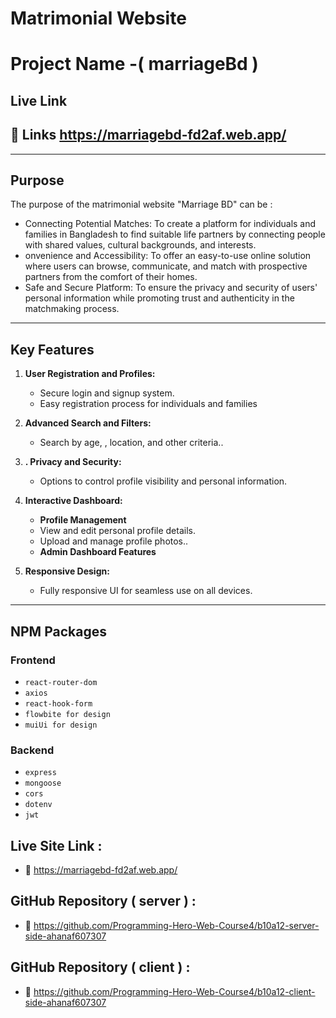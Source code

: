 # Matrimonial Website

# Project Name -( marriageBd )

## Live Link

## 🔗 Links https://marriagebd-fd2af.web.app/

---

## Purpose

The purpose of the matrimonial website "Marriage BD" can be :

- Connecting Potential Matches: To create a platform for individuals and families in Bangladesh to find suitable life partners by connecting people with shared values, cultural backgrounds, and interests.
- onvenience and Accessibility: To offer an easy-to-use online solution where users can browse, communicate, and match with prospective partners from the comfort of their homes.
- Safe and Secure Platform: To ensure the privacy and security of users' personal information while promoting trust and authenticity in the matchmaking process.

---

## Key Features

1. **User Registration and Profiles:**

   - Secure login and signup system.
   - Easy registration process for individuals and families

2. **Advanced Search and Filters:**

   - Search by age, , location, and other criteria..

3. **. Privacy and Security:**

   - Options to control profile visibility and personal information.

4. **Interactive Dashboard:**
   - **Profile Management**
   - View and edit personal profile details.
   - Upload and manage profile photos..
   - **Admin Dashboard Features**
5. **Responsive Design:**
   - Fully responsive UI for seamless use on all devices.

---

## NPM Packages

### Frontend

- `react-router-dom`
- `axios`
- `react-hook-form`
- `flowbite for design`
- `muiUi for design`

### Backend

- `express`
- `mongoose`
- `cors`
- `dotenv`
- `jwt`

## Live Site Link :

- 🔗 https://marriagebd-fd2af.web.app/

## GitHub Repository ( server ) :

- 🔗 https://github.com/Programming-Hero-Web-Course4/b10a12-server-side-ahanaf607307

## GitHub Repository ( client ) :

- 🔗 https://github.com/Programming-Hero-Web-Course4/b10a12-client-side-ahanaf607307
